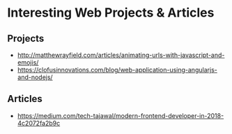 # Interesting Web Projects & Articles #
## Projects ##
* http://matthewrayfield.com/articles/animating-urls-with-javascript-and-emojis/
* https://clofusinnovations.com/blog/web-application-using-angularjs-and-nodejs/

## Articles ##
* https://medium.com/tech-tajawal/modern-frontend-developer-in-2018-4c2072fa2b9c
